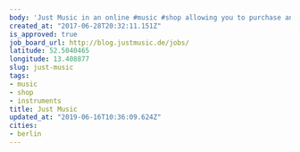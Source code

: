 ```yaml
---
body: 'Just Music in an online #music #shop allowing you to purchase any kind of #instruments'
created_at: "2017-06-28T20:32:11.151Z"
is_approved: true
job_board_url: http://blog.justmusic.de/jobs/
latitude: 52.5040465
longitude: 13.408877
slug: just-music
tags:
- music
- shop
- instruments
title: Just Music
updated_at: "2019-06-16T10:36:09.624Z"
cities:
- berlin
---
```

